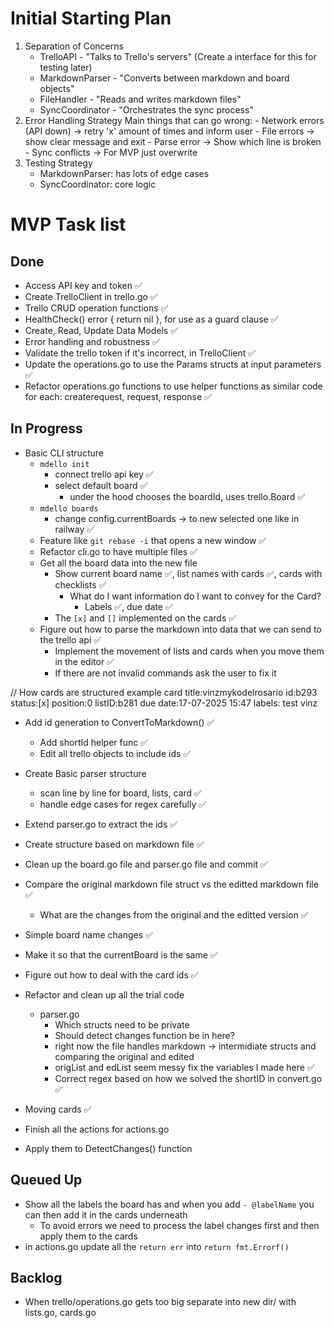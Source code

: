 # Initial Starting Plan

1. Separation of Concerns
    - TrelloAPI - "Talks to Trello's servers" (Create a interface for this for testing later)
    - MarkdownParser - "Converts between markdown and board objects"  
    - FileHandler - "Reads and writes markdown files"
    - SyncCoordinator - "Orchestrates the sync process"
2. Error Handling Strategy
    Main things that can go wrong:
        - Network errors (API down) → retry 'x' amount of times and inform user
        - File errors → show clear message and exit
        - Parse error → Show which line is broken
        - Sync conflicts → For MVP just overwrite
3. Testing Strategy
    - MarkdownParser: has lots of edge cases 
    - SyncCoordinator: core logic

# MVP Task list

## Done
- Access API key and token ✅
- Create TrelloClient in trello.go ✅
- Trello CRUD operation functions ✅
- HealthCheck() error { return nil }, for use as a guard clause ✅
- Create, Read, Update Data Models ✅
- Error handling and robustness ✅
- Validate the trello token if it's incorrect, in TrelloClient ✅
- Update the operations.go to use the Params structs at input parameters ✅
- Refactor operations.go functions to use helper functions as similar code for each: createrequest, request, response ✅

## In Progress
- Basic CLI structure
    - `mdello init`
        - connect trello api key ✅
        - select default board ✅
            - under the hood chooses the boardId, uses trello.Board ✅
    - `mdello boards`
        - change config.currentBoards → to new selected one like in railway ✅
    - Feature like `git rebase -i` that opens a new window ✅
    - Refactor cli.go to have multiple files ✅
    - Get all the board data into the new file
        - Show current board name ✅, list names with cards ✅, cards with checklists ✅
            - What do I want information do I want to convey for the Card?
                - Labels ✅, due date ✅
        - The `[x]` and `[]` implemented on the cards ✅
    - Figure out how to parse the markdown into data that we can send to the trello api ✅
        - Implement the movement of lists and cards when you move them in the editor ✅
        - If there are not invalid commands ask the user to fix it

// How cards are structured example
card title:vinzmykodelrosario
        id:b293
        status:[x]
        position:0
        listID:b281
        due date:17-07-2025 15:47
        labels:
                test
                vinz


- Add id generation to ConvertToMarkdown() ✅
    - Add shortId helper func ✅
    - Edit all trello objects to include ids ✅
- Create Basic parser structure
    - scan line by line for board, lists, card ✅
    - handle edge cases for regex carefully ✅
- Extend parser.go to extract the ids ✅
- Create structure based on markdown file ✅
- Clean up the board.go file and parser.go file and commit ✅
- Compare the original markdown file struct vs the editted markdown file ✅
    - What are the changes from the original and the editted version ✅
- Simple board name changes ✅
- Make it so that the currentBoard is the same ✅
- Figure out how to deal with the card ids ✅
- Refactor and clean up all the trial code
    - parser.go
        - Which structs need to be private
        - Should detect changes function be in here?
        - right now the file handles markdown → intermidiate structs and comparing the original and edited
        - origList and edList seem messy fix the variables I made here ✅
        - Correct regex based on how we solved the shortID in convert.go ✅

- Moving cards ✅
- Finish all the actions for actions.go
- Apply them to DetectChanges() function

## Queued Up
- Show all the labels the board has and when you add `- @labelName` you can then add it in the cards underneath
    - To avoid errors we need to process the label changes first and then apply them to the cards
- in actions.go update all the `return err` into `return fmt.Errorf()`

## Backlog
- When trello/operations.go gets too big separate into new dir/ with lists.go, cards.go

